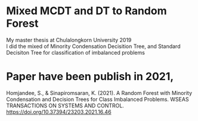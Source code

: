# Mixed MCDT and DT to Random Forest
My master thesis at Chulalongkorn University 2019   
I did the mixed of Minority Condensation Decisition Tree, and Standard Decisiton Tree for classification of imbalanced problems   
  
# Paper have been publish in 2021,
Homjandee, S., & Sinapiromsaran, K. (2021). A Random Forest with Minority Condensation and Decision Trees for Class Imbalanced Problems. WSEAS TRANSACTIONS ON SYSTEMS AND CONTROL.  
https://doi.org/10.37394/23203.2021.16.46
